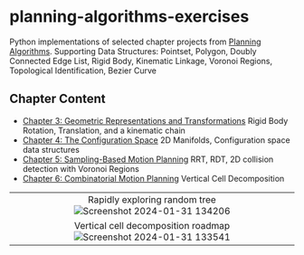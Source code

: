 # planning-algorithms-exercises
Python implementations of selected chapter projects from [Planning Algorithms](http://lavalle.pl/planning/).
Supporting Data Structures: Pointset, Polygon, Doubly Connected Edge List, Rigid Body, Kinematic Linkage, Voronoi Regions, Topological Identification, Bezier Curve

## Chapter Content

- [Chapter 3: Geometric Representations and Transformations](http://lavalle.pl/planning/ch3.pdf)
  Rigid Body Rotation, Translation, and a kinematic chain
- [Chapter 4: The Configuration Space](http://lavalle.pl/planning/ch4.pdf)
  2D Manifolds, Configuration space data structures
- [Chapter 5: Sampling-Based Motion Planning](http://lavalle.pl/planning/ch5.pdf)
  RRT, RDT, 2D collision detection with Voronoi Regions
- [Chapter 6: Combinatorial Motion Planning](https://msl.cs.uiuc.edu/planning/ch6.pdf)
  Vertical Cell Decomposition

|           |
|:---------:|
| Rapidly exploring random tree ![Screenshot 2024-01-31 134206](https://github.com/DoYouEvenStackSmash/planning-algorithms-exercises/assets/42816626/22f1e8ec-e4b9-41a9-a427-0fcd1994da3f) | 
| Vertical cell decomposition roadmap ![Screenshot 2024-01-31 133541](https://github.com/DoYouEvenStackSmash/planning-algorithms-exercises/assets/42816626/39452247-46f9-4fee-ba9a-4339eba4a78b) | 
